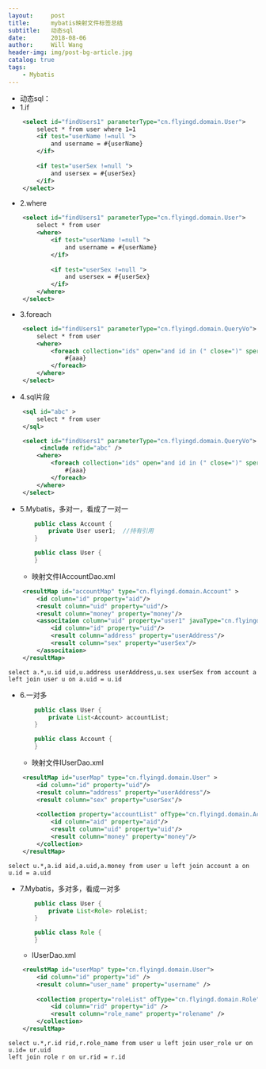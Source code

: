 ```yaml
---
layout:     post
title:      mybatis映射文件标签总结
subtitle:   动态sql
date:       2018-08-06
author:     Will Wang
header-img: img/post-bg-article.jpg
catalog: true
tags:
    - Mybatis
---
```


- 动态sql：
- 1.if
```xml
    <select id="findUsers1" parameterType="cn.flyingd.domain.User">
		select * from user where 1=1
		<if test="userName !=null ">
			and username = #{userName}
		</if>
		
		<if test="userSex !=null ">
			and usersex = #{userSex}
		</if>	
	</select>
```
- 2.where
```xml
    <select id="findUsers1" parameterType="cn.flyingd.domain.User">
		select * from user 
		<where>
			<if test="userName !=null ">
				and username = #{userName}
			</if>
			
			<if test="userSex !=null ">
				and usersex = #{userSex}
			</if>
		</where>	
	</select>
```
- 3.foreach
```xml
    <select id="findUsers1" parameterType="cn.flyingd.domain.QueryVo">
		select * from user 
		<where>
			<foreach collection="ids" open="and id in (" close=")" sperator="," item="aaa" >
				#{aaa}
			</foreach>
		</where>
	</select>
```
- 4.sql片段
```xml
    <sql id="abc" >
		select * from user
	</sql>

	<select id="findUsers1" parameterType="cn.flyingd.domain.QueryVo">
		 <include refid="abc" />
		<where>
			<foreach collection="ids" open="and id in (" close=")" sperator="," item="aaa" >
				#{aaa}
			</foreach>
		</where>
	</select>
```
- 5.Mybatis，多对一，看成了一对一
    ```java
        public class Account {
    		private User user1;  //持有引用
    	}
    ```
    ```java
        public class User {
    	}
    ```
    - 映射文件IAccountDao.xml
```xml
    <resultMap id="accountMap" type="cn.flyingd.domain.Account" >
		<id column="id" property="aid"/> 
		<result column="uid" property="uid"/> 
		<result column="money" property="money"/> 
		<associtaion column="uid" property="user1" javaType="cn.flyingd.domain.User">
			<id column="id" property="uid"/> 
			<result column="address" property="userAddress"/> 
			<result column="sex" property="userSex"/> 
		</associtaion>
	</resultMap>
```
	select a.*,u.id uid,u.address userAddress,u.sex userSex from account a left join user u on a.uid = u.id

- 6.一对多
    ```java 
        public class User {
    		private List<Account> accountList;
    	}
    ```
    ```java
    	public class Account {
    	}
    ```
	- 映射文件IUserDao.xml
```xml
    <resultMap id="userMap" type="cn.flyingd.domain.User" >
		<id column="id" property="uid"/> 
		<result column="address" property="userAddress"/> 
		<result column="sex" property="userSex"/> 
	
		<collection property="accountList" ofType="cn.flyingd.domain.Account" javaType="java.util.List" >
			<id column="aid" property="aid"/> 
			<result column="uid" property="uid"/> 
			<result column="money" property="money"/> 
		</collection>
	</resultMap>
```
	select u.*,a.id aid,a.uid,a.money from user u left join account a on u.id = a.uid
	
- 7.Mybatis，多对多，看成一对多
    ```java
        public class User {
    		private List<Role> roleList;
    	} 
    ```
    ```java
        public class Role {
    	}
    ```
    -  IUserDao.xml
```xml
	<reulstMap id="userMap" type="cn.flyingd.domain.User">
		<id column="id" property="id" />
		<result column="user_name" property="username" />
		
		<collection property="roleList" ofType="cn.flyingd.domain.Role">
			<id column="rid" property="id" />
			<result column="role_name" property="rolename" />
		</collection>
	</resultMap>
```
	select u.*,r.id rid,r.role_name from user u left join user_role ur on u.id= ur.uid
	left join role r on ur.rid = r.id
